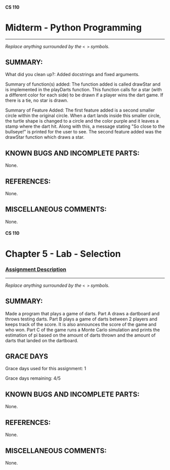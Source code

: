 #### CS 110
# Midterm - Python Programming

***

_Replace anything surrounded by the `< >` symbols._

## SUMMARY:
What did you clean up?: Added docstrings and fixed arguments. 

Summary of function(s) added: The function added is called drawStar and is implemented in the playDarts function. This function calls for a star (with a different color for each side) to be drawn if a player wins the dart game. If there is a tie, no star is drawn. 

Summary of Feature Added: The first feature added is a second smaller circle within the original circle. When a dart lands inside this smaller circle, the turtle shape is changed to a circle and the color purple and it leaves a stamp where the dart hit. Along with this, a message stating "So close to the bullseye!" is printed for the user to see. The second feature added was the drawStar function which draws a star. 

## KNOWN BUGS AND INCOMPLETE PARTS:
None.

## REFERENCES:
 None.

## MISCELLANEOUS COMMENTS:
 None. 


 
#### CS 110
# Chapter 5 - Lab - Selection

### [Assignment Description](https://docs.google.com/document/d/1QfPsRfo1kZoQw4p0DhjxZskNfE0eLAV6Z6SgPSleDM4/edit?usp=sharing)

***

_Replace anything surrounded by the `< >` symbols._

## SUMMARY:
 Made a program that plays a game of darts. Part A draws a dartboard and throws testing darts. Part B plays a game of darts between 2 players and keeps track of the score. It is also announces the score of the game and who won. Part C of the game runs a Monte Carlo simulation and prints the estimation of pi based on the amount of darts thrown and the amount of darts that landed on the dartboard. 

## GRACE DAYS
Grace days used for this assignment: 1

Grace days remaining: 4/5

## KNOWN BUGS AND INCOMPLETE PARTS:
 None.

## REFERENCES:
 None.

## MISCELLANEOUS COMMENTS:
 None. 
